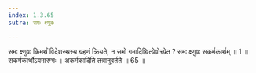 ```yaml
---
index: 1.3.65
sutra: समः क्ष्णुवः

---
```

 समः क्ष्णुवः किमर्थं विदेशस्थस्य ग्रहणं क्रियते, न समो गमादिष्वित्येवोच्येत ? समः क्ष्णुवः सकर्मकार्थम् ॥ 1 ॥ सकर्मकार्थोऽयमारम्भः । अकर्मकादिति तत्रानुवर्तते ॥ 65 ॥ 